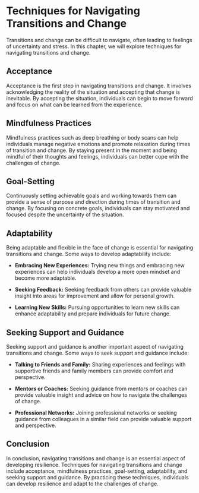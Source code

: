 Techniques for Navigating Transitions and Change
==============================================================================================

Transitions and change can be difficult to navigate, often leading to feelings of uncertainty and stress. In this chapter, we will explore techniques for navigating transitions and change.

Acceptance
----------

Acceptance is the first step in navigating transitions and change. It involves acknowledging the reality of the situation and accepting that change is inevitable. By accepting the situation, individuals can begin to move forward and focus on what can be learned from the experience.

Mindfulness Practices
---------------------

Mindfulness practices such as deep breathing or body scans can help individuals manage negative emotions and promote relaxation during times of transition and change. By staying present in the moment and being mindful of their thoughts and feelings, individuals can better cope with the challenges of change.

Goal-Setting
------------

Continuously setting achievable goals and working towards them can provide a sense of purpose and direction during times of transition and change. By focusing on concrete goals, individuals can stay motivated and focused despite the uncertainty of the situation.

Adaptability
------------

Being adaptable and flexible in the face of change is essential for navigating transitions and change. Some ways to develop adaptability include:

* **Embracing New Experiences:** Trying new things and embracing new experiences can help individuals develop a more open mindset and become more adaptable.

* **Seeking Feedback:** Seeking feedback from others can provide valuable insight into areas for improvement and allow for personal growth.

* **Learning New Skills:** Pursuing opportunities to learn new skills can enhance adaptability and prepare individuals for future change.

Seeking Support and Guidance
----------------------------

Seeking support and guidance is another important aspect of navigating transitions and change. Some ways to seek support and guidance include:

* **Talking to Friends and Family:** Sharing experiences and feelings with supportive friends and family members can provide comfort and perspective.

* **Mentors or Coaches:** Seeking guidance from mentors or coaches can provide valuable insight and advice on how to navigate the challenges of change.

* **Professional Networks:** Joining professional networks or seeking guidance from colleagues in a similar field can provide valuable support and perspective.

Conclusion
----------

In conclusion, navigating transitions and change is an essential aspect of developing resilience. Techniques for navigating transitions and change include acceptance, mindfulness practices, goal-setting, adaptability, and seeking support and guidance. By practicing these techniques, individuals can develop resilience and adapt to the challenges of change.
